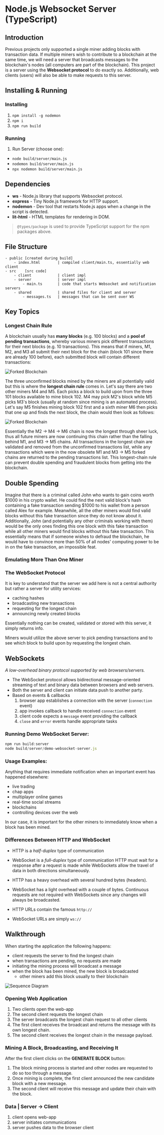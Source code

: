 # Node.js Websocket Server (TypeScript)
## Introduction
Previous projects only supported a single miner adding blocks with transaction data. If multiple miners wish to contribute to a blockchain at the same time, we will need a server that broadcasts messages to the blockchain's nodes (all computers are part of the blockchain). This project is a server using the **Websocket protocol** to do exactly so. Additionally, web clients (users) will also be able to make requests to this server.

## Installing & Running
### Installing
1. `npm install -g nodemon`
2. `npm i`
3. `npm run build`

### Running
1. Run Server (choose one):
  - `node build/server/main.js`
  - `nodemon build/server/main.js`
  - `npx nodemon build/server/main.js`

## Dependencies
- **ws** - Node.js library that supports Websocket protocol.
- **express** - Tiny Node.js framework for HTTP support.
- **nodemon** - Dev tool that restarts Node.js apps when a change in the script is detected.
- **lit-html** - HTML templates for rendering in DOM.
> ```@types/package``` is used to provide TypeScript support for the npm packages above.

## File Structure

```
- public [created during build]
    - index.html        | compiled client/main.ts, essentially web client
- src    [src code]
    - client            | client impl
    - server            | server impl
        - main.ts       | code that starts Websocket and notification servers
    - shared            | shared files for client and server
        - messages.ts   | messages that can be sent over WS
```

## Key Topics

### Longest Chain Rule
A blockchain usually has **many blocks** (e.g. 100 blocks) and a **pool of pending transactions**, whereby various miners pick different transactions for their next blocks (e.g. 10 transactions). This means that if miners, M1, M2, and M3 all submit their next block for the chain (block 101 since there are already 100 before), each submitted block will contain different transactions:

![Forked Blockchain](https://github.com/dainank/fontys-blockchain/blob/WebsocketServer/websocket-server/assets/images/forked-blockchain.png)

The three unconfirmed blocks mined by the miners are all potentially valid but this is where the **longest chain rule** comes in. Let's say there are two other miners M4 and M5. Each picks a block to build upon from the three 101 blocks available to mine block 102. M4 may pick M2's block while M5 picks M3's block (usually at random since mining is an automated process). Let's say M5 finishes mining block 102 first and a sixth miner M6 then picks that one up and finds the next block, the chain would then look as follows:

![Forked Blockchain](https://github.com/dainank/fontys-blockchain/blob/WebsocketServer/websocket-server/assets/images/forked-blockchain-adv.jpg)

Essentially the M2 -> M4 -> M6 chain is now the longest through sheer luck, thus all future miners are now continuing this chain rather than the falling behind M1, and M3 -> M5 chains. All transactions in the longest chain are validated and removed from the unconfirmed transactions list, while any transactions which were in the now obsolete M1 and M3 -> M5 forked chains are returned to the pending transactions list. This longest-chain rule can prevent double spending and fraudulent blocks from getting into the blockchain.

## Double Spending
Imagine that there is a criminal called John who wants to gain coins worth $1000 in his crypto wallet. He could find the next valid block's hash containing a fake transaction sending $1000 to his wallet from a person called Alex for example. Meanwhile, all the other miners would find valid blocks without this fake transaction since they do not know about it. Additionally, John (and potentially any other criminals working with them) would be the only ones finding this one block with this fake transaction while all other miners would find blocks without this fake transaction. This essentially means that if someone wishes to defraud the blockchain, he would have to convince more than 50% of all nodes' computing power to be in on the fake transaction, an impossible feat.

### Emulating More Than One Miner

### The WebSocket Protocol
It is key to understand that the server we add here is not a central authority but rather a server for utility services:
- caching hashes
- broadcasting new transactions
- requesting for the longest chain
- announcing newly created blocks

Essentially nothing can be created, validated or stored with this server, it simply returns info.

Miners would utilize the above server to pick pending transactions and to see which block to build upon by requesting the longest chain.

## WebSockets
*A low-overhead binary protocol supported by web browsers/servers.*
- The WebSocket protocol allows bidirectional message-oriented streaming of text and binary data between browsers and web servers.
- Both the server and client can initiate data push to another party.
- Based on events & callbacks
  1. browser app establishes a connection with the server (`connection` event)
  2. app invokes callback to handle received `connection` event
  3. client code expects a `message` event providing the callback
  4. `close` and `error` events handle appropriate tasks

### Running Demo WebSocket Server:
```js
npm run build:server
node build/server/demo-websocket-server.js
```

### Usage Examples:
Anything that requires immediate notification when an important event has happened elsewhere:
- live trading
- chap apps
- multiplayer online games
- real-time social streams
- blockchains
- controlling devices over the web

In our case, it is important for the other miners to immediately know when a block has been mined.

### Differences Between HTTP and WebSocket
- HTTP is a *half-duplex* type of communication
- WebSocket is a *full-duplex* type of communication
HTTP must wait for a response after a request is made while WebSockets allow the travel of data in both directions simultaneously.

- HTTP has a heavy overhead with several hundred bytes (headers).
- WebSocket has a light overhead with a couple of bytes.
Continuous requests are not required with WebSockets since any changes will always be broadcasted.

- HTTP URLs contain the famous `http://`
- WebSocket URLs are simply `ws://`

## Walkthrough
When starting the application the following happens:
- client requests the server to find the longest chain
- when transactions are pending, no requests are made
- initiating the mining process will broadcast a message
- when the block has been mined, the new block is broadcasted
  - other miners add this block usually to their blockchain

![Sequence Diagram](https://github.com/dainank/fontys-blockchain/blob/WebsocketServer/websocket-server/assets/images/sequence-diagram.jpg)

### Opening Web Application
1. Two clients open the web-app
2. The second client requests the longest chain
3. The server broadcasts the longest chain request to all other clients
4. The first client receives the broadcast and returns the message with its own longest chain.
5. The second client receives the longest chain in the message payload.

### Mining A Block, Broadcasting, and Receiving It
After the first client clicks on the **GENERATE BLOCK** button:
1. The block mining process is started and other nodes are requested to do so too through a message.
2. Once mining is complete, the first client announced the new candidate block with a new message.
3. The second client will receive this message and update their chain with the block.

### Data | Server -> Client
1. client opens web-app
2. server initiates communications
3. server pushes data to the browser client

